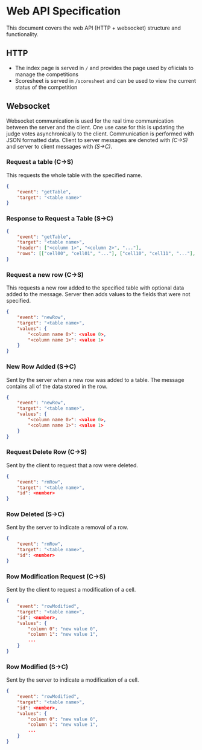 # Web API Specification

This document covers the web API (HTTP + websocket) structure and functionality.

## HTTP

- The index page is served in `/` and provides the page used by ofiicials to manage the competitions
- Scoresheet is served in `/scoresheet` and can be used to view the current status of the competition

## Websocket

Websocket communication is used for the real time communication between the server and the client. One use
case for this is updating the judge votes asynchronically to the client. Communication is performed with JSON
formatted data. Client to server messages are denoted with *(C->S)* and server to client messages with *(S->C)*.

### Request a table (C->S)
This requests the whole table with the specified name.
```JSON
{
    "event": "getTable",
    "target": "<table name>"
}
```

### Response to Request a Table (S->C)
```JSON
{
    "event": "getTable",
    "target": "<table name>",
    "header": ["<column 1>", "<column 2>", "..."],
    "rows": [["cell00", "cell01", "..."], ["cell10", "cell11", "..."], "..." ]
}
```

### Request a new row (C->S)
This requests a new row added to the specified table with optional data added to the message. Server then
adds values to the fields that were not specified.
```JSON
{
    "event": "newRow",
    "target": "<table name>",
    "values": {
        "<column name 0>": <value 0>,
        "<column name 1>": <value 1>
    }
}

```

### New Row Added (S->C)
Sent by the server when a new row was added to a table. The message contains all of the data stored
in the row.
```JSON
{
    "event": "newRow",
    "target": "<table name>",
    "values": {
        "<column name 0>": <value 0>,
        "<column name 1>": <value 1>
    }
}
```

### Request Delete Row (C->S)
Sent by the client to request that a row were deleted.
```JSON
{
    "event": "rmRow",
    "target": "<table name>",
    "id": <number>
}
```
### Row Deleted (S->C)
Sent by the server to indicate a removal of a row.
```JSON
{
    "event": "rmRow",
    "target": "<table name>",
    "id": <number>
}
```

### Row Modification Request (C->S)
Sent by the client to request a modification of a cell.
```JSON
{
    "event": "rowModified",
    "target": "<table name>",
    "id": <number>,
    "values": {
        "column 0": "new value 0",
        "column 1": "new value 1",
        ...
    }
}
```

### Row Modified (S->C)
Sent by the server to indicate a modification of a cell.
```JSON
{
    "event": "rowModified",
    "target": "<table name>",
    "id": <number>,
    "values": {
        "column 0": "new value 0",
        "column 1": "new value 1",
        ...
    }
}
```